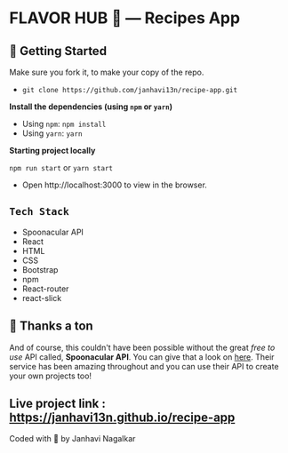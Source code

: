 # FLAVOR HUB 🍕 —  Recipes App 


## 🎉 Getting Started

Make sure you fork it, to make your copy of the repo.

- `git clone https://github.com/janhavi13n/recipe-app.git`


**Install the dependencies (using `npm` or `yarn`)**

- Using `npm`: `npm install`
- Using `yarn`: `yarn`

**Starting project locally**

`npm run start` or `yarn start`

- Open http://localhost:3000 to view in the browser.

## `Tech Stack`

- Spoonacular API
- React
- HTML
- CSS
- Bootstrap
- npm
- React-router
- react-slick

## 🌈 Thanks a ton

And of course, this couldn't have been possible without the great _free to use_ API called, **Spoonacular API**. You can give that a look on [here](https://spoonacular.com/food-api).
Their service has been amazing throughout and you can use their API to create your own projects too!

## Live project link : https://janhavi13n.github.io/recipe-app



Coded with 💖 by Janhavi Nagalkar
